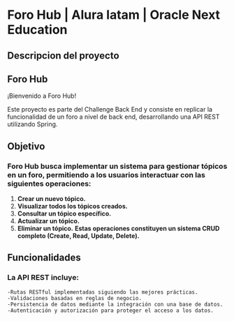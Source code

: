 # Foro Hub | Alura latam | Oracle Next Education

## Descripcion del proyecto

## Foro Hub

¡Bienvenido a Foro Hub!

Este proyecto es parte del Challenge Back End y consiste en replicar la funcionalidad de un foro a nivel de back end, desarrollando una API REST utilizando Spring.

## Objetivo
### **Foro Hub busca implementar un sistema para gestionar tópicos en un foro, permitiendo a los usuarios interactuar con las siguientes operaciones:**
1. **Crear un nuevo tópico.**
2. **Visualizar todos los tópicos creados.**
3. **Consultar un tópico específico.**
4. **Actualizar un tópico.**
5. **Eliminar un tópico.**
**Estas operaciones constituyen un sistema CRUD completo (Create, Read, Update, Delete).**

## Funcionalidades
### La API REST incluye:
    -Rutas RESTful implementadas siguiendo las mejores prácticas.
    -Validaciones basadas en reglas de negocio.
    -Persistencia de datos mediante la integración con una base de datos.
    -Autenticación y autorización para proteger el acceso a los datos.
